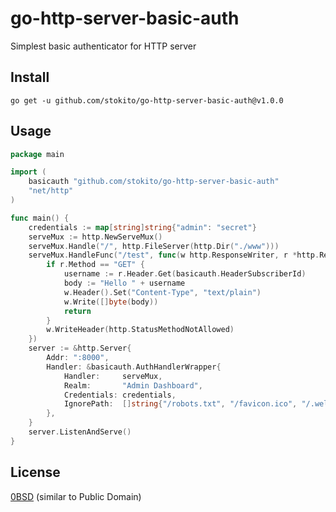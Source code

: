 # go-http-server-basic-auth

Simplest basic authenticator for HTTP server

## Install

    go get -u github.com/stokito/go-http-server-basic-auth@v1.0.0

## Usage

```go
package main

import (
	basicauth "github.com/stokito/go-http-server-basic-auth"
	"net/http"
)

func main() {
	credentials := map[string]string{"admin": "secret"}
	serveMux := http.NewServeMux()
	serveMux.Handle("/", http.FileServer(http.Dir("./www")))
	serveMux.HandleFunc("/test", func(w http.ResponseWriter, r *http.Request) {
		if r.Method == "GET" {
			username := r.Header.Get(basicauth.HeaderSubscriberId)
			body := "Hello " + username
			w.Header().Set("Content-Type", "text/plain")
			w.Write([]byte(body))
			return
		}
		w.WriteHeader(http.StatusMethodNotAllowed)
	})
	server := &http.Server{
		Addr: ":8000",
		Handler: &basicauth.AuthHandlerWrapper{
			Handler:     serveMux,
			Realm:       "Admin Dashboard",
			Credentials: credentials,
			IgnorePath:  []string{"/robots.txt", "/favicon.ico", "/.well-known/"},
		},
	}
	server.ListenAndServe()
}
```


## License
[0BSD](https://opensource.org/licenses/0BSD) (similar to Public Domain)
